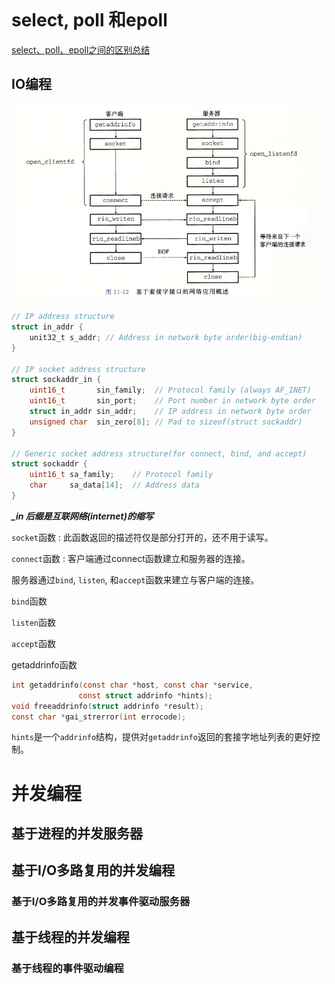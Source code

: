```

```

# select, poll 和epoll

[select、poll、epoll之间的区别总结](https://www.cnblogs.com/Anker/p/3265058.html)

## IO编程

![基于套接字的网络应用](./IOLearn/基于套接字的网络应用.png)

```c
// IP address structure
struct in_addr {
    unit32_t s_addr; // Address in network byte order(big-endian)
}

// IP socket address structure
struct sockaddr_in {
    uint16_t       sin_family;  // Protocol family (always AF_INET)
    uint16_t       sin_port;    // Port number in network byte order
    struct in_addr sin_addr;    // IP address in network byte order
    unsigned char  sin_zero[8]; // Pad to sizeof(struct sockaddr)
}

// Generic socket address structure(for connect, bind, and accept)
struct sockaddr {
    uint16_t sa_family;    // Protocol family
    char     sa_data[14];  // Address data
}

```

***_in 后缀是互联网络(internet)的缩写***

`socket`函数 : 此函数返回的描述符仅是部分打开的，还不用于读写。

`connect`函数 : 客户端通过connect函数建立和服务器的连接。

服务器通过`bind`, `listen`, 和`accept`函数来建立与客户端的连接。

`bind`函数

`listen`函数

`accept`函数



getaddrinfo函数

```c
int getaddrinfo(const char *host, const char *service,
               const struct addrinfo *hints);
void freeaddrinfo(struct addrinfo *result);
const char *gai_strerror(int errocode);
```

`hints`是一个`addrinfo`结构，提供对`getaddrinfo`返回的套接字地址列表的更好控制。



# 并发编程

## 基于进程的并发服务器

## 基于I/O多路复用的并发编程

### 基于I/O多路复用的并发事件驱动服务器

## 基于线程的并发编程

### 基于线程的事件驱动编程



